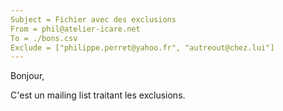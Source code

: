 ```yaml
---
Subject = Fichier avec des exclusions
From = phil@atelier-icare.net
To = ./bons.csv
Exclude = ["philippe.perret@yahoo.fr", "autreout@chez.lui"]
---
```

Bonjour,

C'est un mailing list traitant les exclusions.
